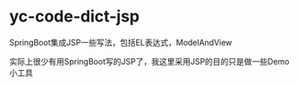 # yc-code-dict-jsp

SpringBoot集成JSP一些写法，包括EL表达式，ModelAndView

实际上很少有用SpringBoot写的JSP了，我这里采用JSP的目的只是做一些Demo小工具